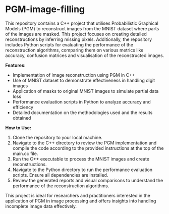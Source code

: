 # PGM-image-filling
This repository contains a C++ project that utilises Probabilistic Graphical Models (PGM) to reconstruct images from the MNIST dataset where parts of the images are masked.
This project focuses on creating detailed reconstructions by inferring missing pixels. Additionally, the repository includes Python scripts for evaluating the performance of the reconstruction algorithms, comparing them on various metrics like accuracy, confusion matrices and visualisation of the reconstructed images.

**Features:**
- Implementation of image reconstruction using PGM in C++
- Use of MNIST dataset to demonstrate effectiveness in handling digit images
- Application of masks to original MNIST images to simulate partial data loss
- Performance evaluation scripts in Python to analyze accuracy and efficiency
- Detailed documentation on the methodologies used and the results obtained

**How to Use:**
1. Clone the repository to your local machine.
2. Navigate to the C++ directory to review the PGM implementation and compile the code according to the provided instructions at the top of the main.cc file.
3. Run the C++ executable to process the MNIST images and create reconstructions.
4. Navigate to the Python directory to run the performance evaluation scripts. Ensure all dependencies are installed.
5. Review the generated reports and visual comparisons to understand the performance of the reconstruction algorithms.

This project is ideal for researchers and practitioners interested in the application of PGM in image processing and offers insights into handling incomplete image data effectively.
